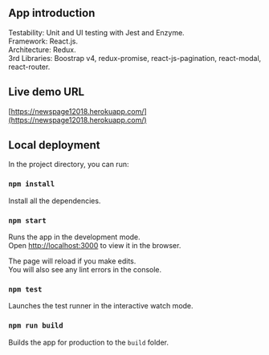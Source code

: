 ## App introduction

Testability: Unit and UI testing with Jest and Enzyme. <br>
Framework: React.js. <br>
Architecture: Redux. <br>
3rd Libraries: Boostrap v4, redux-promise, react-js-pagination, react-modal, react-router. <br>

## Live demo URL

[https://newspage12018.herokuapp.com/](https://newspage12018.herokuapp.com/)

## Local deployment

In the project directory, you can run:

### `npm install`

Install all the dependencies.

### `npm start`

Runs the app in the development mode.<br>
Open [http://localhost:3000](http://localhost:3000) to view it in the browser.

The page will reload if you make edits.<br>
You will also see any lint errors in the console.

### `npm test`

Launches the test runner in the interactive watch mode.<br>

### `npm run build`

Builds the app for production to the `build` folder.<br>